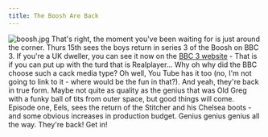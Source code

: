 ```yaml
---
title: The Boosh Are Back
---
```

![boosh.jpg](http://wp.roodesign.co.uk/wp-content/uploads/2007/11/boosh.jpg) That's right, the moment you've been waiting for is just around the corner. Thurs 15th sees the boys return in series 3 of the Boosh on BBC 3. If you're a UK dweller, you can see it now on the [BBC 3 website](http://www.bbc.co.uk/bbcthree/) - That is if you can put up with the turd that is Realplayer... Why oh why did the BBC choose such a cack media type? Oh well, You Tube has it too (no, I'm not going to link to it - where would be the fun in that?). And yeah, they're back in true form. Maybe not quite as quality as the genius that was Old Greg with a funky ball of tits from outer space, but good things will come. Episode one, Eels, sees the return of the Stitcher and his Chelsea boots - and some obvious increases in production budget. Genius genius genius all the way. They're back! Get in!